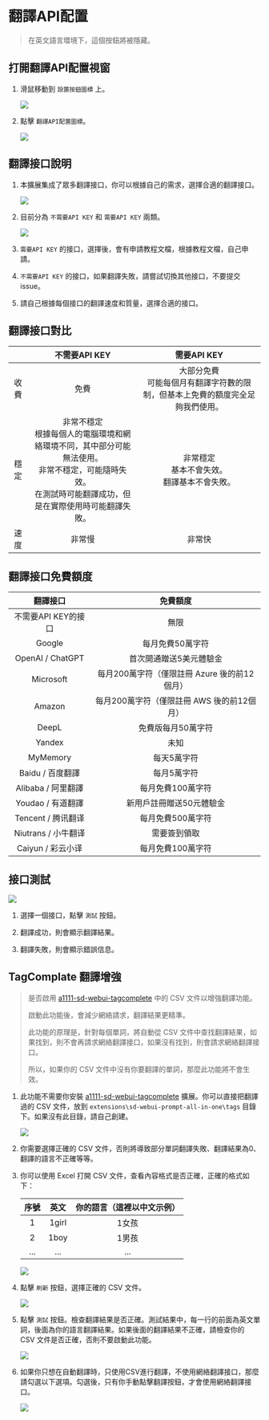 # 翻譯API配置

> 在英文語言環境下，這個按鈕將被隱藏。

## 打開翻譯API配置視窗

1. 滑鼠移動到 `設置按鈕圖標` 上。

    ![](../assets/images/TranslationApiConfiguration/api_btn.png)

2. 點擊 `翻譯API配置圖標`。

    ![](../assets/images/TranslationApiConfiguration/api.png)

## 翻譯接口說明

1. 本擴展集成了眾多翻譯接口，你可以根據自己的需求，選擇合適的翻譯接口。

    ![](../assets/images/demo.translate_setting.gif)

2. 目前分為 `不需要API KEY` 和 `需要API KEY` 兩類。

    ![](../assets/images/TranslationApiConfiguration/api_list.png)

3. `需要API KEY` 的接口，選擇後，會有申請教程文檔，根據教程文檔，自己申請。

4. `不需要API KEY` 的接口，如果翻譯失敗，請嘗試切換其他接口，不要提交issue。

5. 請自己根據每個接口的翻譯速度和質量，選擇合適的接口。

## 翻譯接口對比

|  | 不需要API KEY | 需要API KEY |
| :---: | :---: | :---: |
| 收費 | 免費 | 大部分免費<br/>可能每個月有翻譯字符數的限制，但基本上免費的額度完全足夠我們使用。 |
| 穩定 | 非常不穩定<br/>根據每個人的電腦環境和網絡環境不同，其中部分可能無法使用。<br/>非常不穩定，可能隨時失效。<br/>在測試時可能翻譯成功，但是在實際使用時可能翻譯失敗。 | 非常穩定<br/>基本不會失效。<br/>翻譯基本不會失敗。 |
| 速度 | 非常慢 | 非常快 |

## 翻譯接口免費額度

| 翻譯接口 | 免費額度 |
| :---: | :---: |
| 不需要API KEY的接口 | 無限 |
| Google | 每月免費50萬字符 |
| OpenAI / ChatGPT | 首次開通贈送5美元體驗金 |
| Microsoft | 每月200萬字符（僅限註冊 Azure 後的前12個月） |
| Amazon | 每月200萬字符（僅限註冊 AWS 後的前12個月） |
| DeepL | 免費版每月50萬字符 |
| Yandex | 未知 |
| MyMemory | 每天5萬字符 |
| Baidu / 百度翻譯 | 每月5萬字符 |
| Alibaba / 阿里翻譯 | 每月免費100萬字符 |
| Youdao / 有道翻譯 | 新用戶註冊贈送50元體驗金 |
| Tencent / 腾讯翻译 | 每月免費500萬字符 |
| Niutrans / 小牛翻译 | 需要簽到領取 |
| Caiyun / 彩云小译 | 每月免費100萬字符 |

## 接口測試

![](../assets/images/TranslationApiConfiguration/test.png)

1. 選擇一個接口，點擊 `測試` 按鈕。

2. 翻譯成功，則會顯示翻譯結果。

3. 翻譯失敗，則會顯示錯誤信息。

## TagComplate 翻譯增強

> 是否啟用 [a1111-sd-webui-tagcomplete](https://github.com/DominikDoom/a1111-sd-webui-tagcomplete) 中的 CSV 文件以增強翻譯功能。
>
> 啟動此功能後，會減少網絡請求，翻譯結果更精準。
>
> 此功能的原理是，針對每個單詞，將自動從 CSV 文件中查找翻譯結果，如果找到，則不會再請求網絡翻譯接口，如果沒有找到，則會請求網絡翻譯接口。
>
> 所以，如果你的 CSV 文件中沒有你要翻譯的單詞，那麼此功能將不會生效。

1. 此功能不需要你安裝 [a1111-sd-webui-tagcomplete](https://github.com/DominikDoom/a1111-sd-webui-tagcomplete) 擴展。你可以直接把翻譯過的 CSV 文件，放到 `extensions\sd-webui-prompt-all-in-one\tags` 目錄下。如果沒有此目錄，請自己創建。

    ![](../assets/images/TranslationApiConfiguration/tags_dir.png)

2. 你需要選擇正確的 CSV 文件，否則將導致部分單詞翻譯失敗、翻譯結果為0、翻譯的語言不正確等等。

3. 你可以使用 Excel 打開 CSV 文件，查看內容格式是否正確，正確的格式如下：

    | 序號 | 英文 | 你的語言（這裡以中文示例） |
    | :---: | :---: | :---: |
    | 1 | 1girl | 1女孩 |
    | 2 | 1boy | 1男孩 |
    | ... | ... | ... |

    ![](../assets/images/TranslationApiConfiguration/csv.png)

4. 點擊 `刷新` 按鈕，選擇正確的 CSV 文件。

    ![](../assets/images/TranslationApiConfiguration/select_csv.png)

5. 點擊 `測試` 按鈕。檢查翻譯結果是否正確。測試結果中，每一行的前面為英文單詞，後面為你的語言翻譯結果。如果後面的翻譯結果不正確，請檢查你的 CSV 文件是否正確，否則不要啟動此功能。

    ![](../assets/images/TranslationApiConfiguration/csv_test.png)

6. 如果你只想在自動翻譯時，只使用CSV進行翻譯，不使用網絡翻譯接口，那麼請勾選以下選項。勾選後，只有你手動點擊翻譯按鈕，才會使用網絡翻譯接口。

    ![](../assets/images/TranslationApiConfiguration/csv_only.png)
